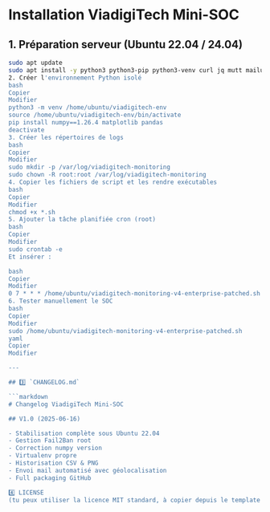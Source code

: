 # Installation ViadigiTech Mini-SOC

## 1. Préparation serveur (Ubuntu 22.04 / 24.04)

```bash
sudo apt update
sudo apt install -y python3 python3-pip python3-venv curl jq mutt mailutils
2. Créer l'environnement Python isolé
bash
Copier
Modifier
python3 -m venv /home/ubuntu/viadigitech-env
source /home/ubuntu/viadigitech-env/bin/activate
pip install numpy==1.26.4 matplotlib pandas
deactivate
3. Créer les répertoires de logs
bash
Copier
Modifier
sudo mkdir -p /var/log/viadigitech-monitoring
sudo chown -R root:root /var/log/viadigitech-monitoring
4. Copier les fichiers de script et les rendre exécutables
bash
Copier
Modifier
chmod +x *.sh
5. Ajouter la tâche planifiée cron (root)
bash
Copier
Modifier
sudo crontab -e
Et insérer :

bash
Copier
Modifier
0 7 * * * /home/ubuntu/viadigitech-monitoring-v4-enterprise-patched.sh
6. Tester manuellement le SOC
bash
Copier
Modifier
sudo /home/ubuntu/viadigitech-monitoring-v4-enterprise-patched.sh
yaml
Copier
Modifier

---

## 3️⃣ `CHANGELOG.md`

```markdown
# Changelog ViadigiTech Mini-SOC

## V1.0 (2025-06-16)

- Stabilisation complète sous Ubuntu 22.04
- Gestion Fail2Ban root
- Correction numpy version
- Virtualenv propre
- Historisation CSV & PNG
- Envoi mail automatisé avec géolocalisation
- Full packaging GitHub

4️⃣ LICENSE
(tu peux utiliser la licence MIT standard, à copier depuis le template officiel de GitHub)